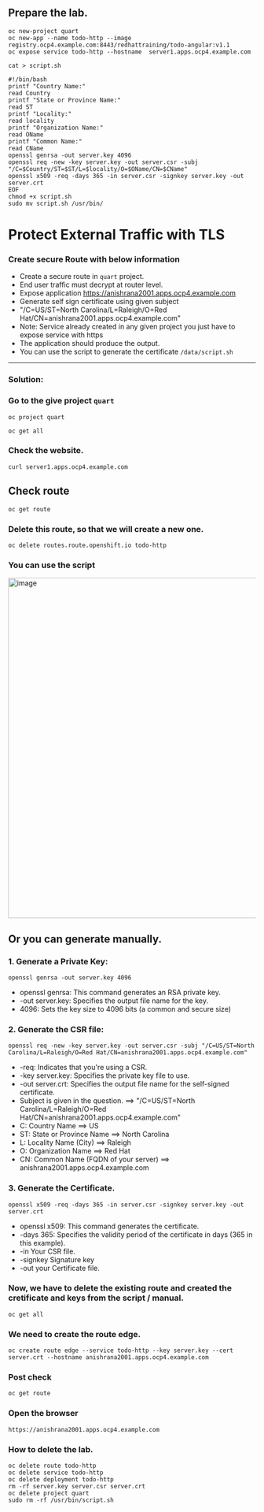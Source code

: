 ## Prepare the lab. 
```
oc new-project quart
oc new-app --name todo-http --image registry.ocp4.example.com:8443/redhattraining/todo-angular:v1.1
oc expose service todo-http --hostname  server1.apps.ocp4.example.com
```
```
cat > script.sh
```
```
#!/bin/bash
printf "Country Name:"
read Country
printf "State or Province Name:"
read ST
printf "Locality:"
read locality
printf "Organization Name:"
read OName
printf "Common Name:"
read CName
openssl genrsa -out server.key 4096
openssl req -new -key server.key -out server.csr -subj "/C=$Country/ST=$ST/L=$locality/O=$OName/CN=$CName"
openssl x509 -req -days 365 -in server.csr -signkey server.key -out server.crt
EOF
chmod +x script.sh
sudo mv script.sh /usr/bin/
```


# Protect External Traffic with TLS
### Create secure Route  with below information
- Create a secure route in `quart` project.
- End user traffic must decrypt at router level.
- Expose application https://anishrana2001.apps.ocp4.example.com
- Generate self sign certificate using given  subject	
- "/C=US/ST=North Carolina/L=Raleigh/O=Red Hat/CN=anishrana2001.apps.ocp4.example.com"
- Note: Service already  created  in any given project you just have to expose  service  with https
- The application should produce the output.
- You can use the script to generate the certificate `/data/script.sh`
---
### Solution:
### Go to the give project `quart`
```
oc project quart
```

```
oc get all
```

### Check the website.
```
curl server1.apps.ocp4.example.com
```
## Check route
```
oc get route
```
### Delete this route, so that we will create a new one.
```
oc delete routes.route.openshift.io todo-http
```
### You can use the script 

<img width="691" alt="image" src="https://github.com/user-attachments/assets/6709e169-915d-4ba4-a5e2-d0c01857d8c2" />


## Or you can generate manually.
### 1. Generate a Private Key:
```
openssl genrsa -out server.key 4096
```
- openssl genrsa: This command generates an RSA private key.
- -out server.key: Specifies the output file name for the key.
- 4096: Sets the key size to 4096 bits (a common and secure size)

### 2. Generate the CSR file:

```
openssl req -new -key server.key -out server.csr -subj "/C=US/ST=North Carolina/L=Raleigh/O=Red Hat/CN=anishrana2001.apps.ocp4.example.com"
```


- -req: Indicates that you're using a CSR.
- -key server.key: Specifies the private key file to use.
- -out server.crt: Specifies the output file name for the self-signed certificate. 
- Subject is given in the question.    ==> "/C=US/ST=North Carolina/L=Raleigh/O=Red Hat/CN=anishrana2001.apps.ocp4.example.com"
- C: Country Name                       ==> US
- ST: State or Province Name            ==> North Carolina
- L: Locality Name (City)               ==> Raleigh
- O: Organization Name                  ==> Red Hat
- CN: Common Name (FQDN of your server) ==> anishrana2001.apps.ocp4.example.com	

### 3. Generate the Certificate.
```
openssl x509 -req -days 365 -in server.csr -signkey server.key -out server.crt
```
- openssl x509: This command generates the certificate.
- -days 365: Specifies the validity period of the certificate in days (365 in this example).
- -in Your CSR file.
- -signkey Signature key
- -out your Certificate file.

  
### Now, we have to delete the existing route and created the cretificate and keys from the script / manual.

```
oc get all
```
### We need to create the route edge.
```
oc create route edge --service todo-http --key server.key --cert server.crt --hostname anishrana2001.apps.ocp4.example.com

```

### Post check 
```
oc get route
```
### Open the browser
```
https://anishrana2001.apps.ocp4.example.com
```

### How to delete the lab.
```
oc delete route todo-http
oc delete service todo-http
oc delete deployment todo-http
rm -rf server.key server.csr server.crt
oc delete project quart
sudo rm -rf /usr/bin/script.sh
```


